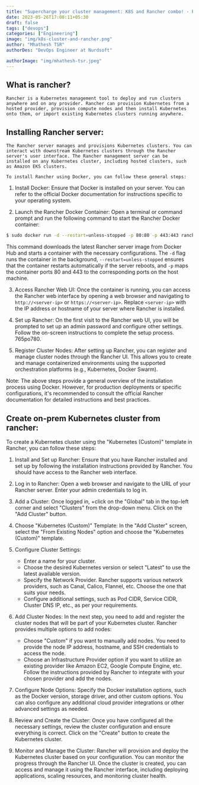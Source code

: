 ```yaml
---
title: "Supercharge your cluster management: K8S and Rancher combo! - Part 1"
date: 2023-05-26T17:08:11+05:30
draft: false
tags: ["devops"]
categories: ["Engineering"]
image: "img/k8s-cluster-and-rancher.png"
author: "Mhathesh TSR"
authorDes: "DevOps Engineer at Nurdsoft"

authorImage: "img/mhathesh-tsr.jpeg"
---
```


## What is rancher?

    Rancher is a Kubernetes management tool to deploy and run clusters anywhere and on any provider. Rancher can provision Kubernetes from a hosted provider, provision compute nodes and then install Kubernetes onto them, or import existing Kubernetes clusters running anywhere.

## Installing Rancher server:

    The Rancher server manages and provisions Kubernetes clusters. You can interact with downstream Kubernetes clusters through the Rancher server's user interface. The Rancher management server can be installed on any Kubernetes cluster, including hosted clusters, such as Amazon EKS clusters.

    To install Rancher using Docker, you can follow these general steps:

1. Install Docker: Ensure that Docker is installed on your server. You can refer to the official Docker documentation for instructions specific to your operating system.

2. Launch the Rancher Docker Container: Open a terminal or command prompt and run the following command to start the Rancher Docker container:

```bash
$ sudo docker run -d --restart=unless-stopped -p 80:80 -p 443:443 rancher/rancher
```

This command downloads the latest Rancher server image from Docker Hub and starts a container with the necessary configurations. The `-d` flag runs the container in the background, `--restart=unless-stopped` ensures that the container restarts automatically if the server reboots, and `-p` maps the container ports 80 and 443 to the corresponding ports on the host machine.

3. Access Rancher Web UI: Once the container is running, you can access the Rancher web interface by opening a web browser and navigating to `http://<server-ip>` or `https://<server-ip>`. Replace `<server-ip>` with the IP address or hostname of your server where Rancher is installed.

4. Set up Rancher: On the first visit to the Rancher web UI, you will be prompted to set up an admin password and configure other settings. Follow the on-screen instructions to complete the setup process.
   765po780.
5. Register Cluster Nodes: After setting up Rancher, you can register and manage cluster nodes through the Rancher UI. This allows you to create and manage containerized environments using the supported orchestration platforms (e.g., Kubernetes, Docker Swarm).

Note: The above steps provide a general overview of the installation process using Docker. However, for production deployments or specific configurations, it's recommended to consult the official Rancher documentation for detailed instructions and best practices.

## Create on-prem Kubernetes cluster from rancher:

To create a Kubernetes cluster using the "Kubernetes (Custom)" template in Rancher, you can follow these steps:

1. Install and Set up Rancher: Ensure that you have Rancher installed and set up by following the installation instructions provided by Rancher. You should have access to the Rancher web interface.

2. Log in to Rancher: Open a web browser and navigate to the URL of your Rancher server. Enter your admin credentials to log in.

3. Add a Cluster: Once logged in, +click on the "Global" tab in the top-left corner and select "Clusters" from the drop-down menu. Click on the "Add Cluster" button.

4. Choose "Kubernetes (Custom)" Template: In the "Add Cluster" screen, select the "From Existing Nodes" option and choose the "Kubernetes (Custom)" template.

5. Configure Cluster Settings:

   - Enter a name for your cluster.
   - Choose the desired Kubernetes version or select "Latest" to use the latest available version.
   - Specify the Network Provider. Rancher supports various network providers, such as Canal, Calico, Flannel, etc. Choose the one that suits your needs.
   - Configure additional settings, such as Pod CIDR, Service CIDR, Cluster DNS IP, etc., as per your requirements.

6. Add Cluster Nodes: In the next step, you need to add and register the cluster nodes that will be part of your Kubernetes cluster. Rancher provides multiple options to add nodes:

   - Choose "Custom" if you want to manually add nodes. You need to provide the node IP address, hostname, and SSH credentials to access the node.
   - Choose an Infrastructure Provider option if you want to utilize an existing provider like Amazon EC2, Google Compute Engine, etc. Follow the instructions provided by Rancher to integrate with your chosen provider and add the nodes.

7. Configure Node Options: Specify the Docker installation options, such as the Docker version, storage driver, and other custom options. You can also configure any additional cloud provider integrations or other advanced settings as needed.

8. Review and Create the Cluster: Once you have configured all the necessary settings, review the cluster configuration and ensure everything is correct. Click on the "Create" button to create the Kubernetes cluster.

9. Monitor and Manage the Cluster: Rancher will provision and deploy the Kubernetes cluster based on your configuration. You can monitor the progress through the Rancher UI. Once the cluster is created, you can access and manage it using the Rancher interface, including deploying applications, scaling resources, and monitoring cluster health.
